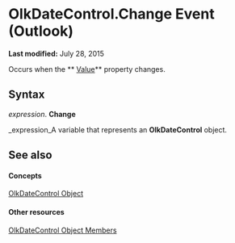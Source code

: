 
# OlkDateControl.Change Event (Outlook)

 **Last modified:** July 28, 2015

Occurs when the  ** [Value](df2c96d4-42d4-fd33-a55b-2162f65069b7.md)** property changes.

## Syntax

 _expression_. **Change**

 _expression_A variable that represents an  **OlkDateControl** object.


## See also


#### Concepts


 [OlkDateControl Object](bd0c6bbe-c348-c748-41fe-0cf7ecebcc1e.md)
#### Other resources


 [OlkDateControl Object Members](6bc09aee-2f4e-5042-a653-52c0c09068c5.md)
